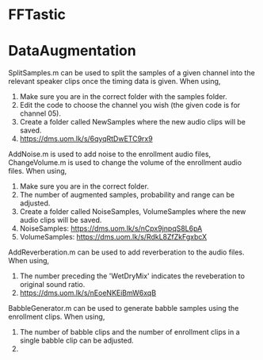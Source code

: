 # FFTastic

# DataAugmentation

SplitSamples.m can be used to split the samples of a given channel into the relevant speaker clips once the timing data is given. When using,
  1. Make sure you are in the correct folder with the samples folder.
  2. Edit the code to choose the channel you wish (the given code is for channel 05).
  3. Create a folder called NewSamples where the new audio clips will be saved.
  4. https://dms.uom.lk/s/6qyqRtDwETC9rx9 

AddNoise.m is used to add noise to the enrollment audio files, ChangeVolume.m is used to change the volume of the enrollment audio files. When using,
  1. Make sure you are in the correct folder.
  2. The number of augmented samples, probability and range can be adjusted.
  3. Create a folder called NoiseSamples, VolumeSamples where the new audio clips will be saved.
  4. NoiseSamples: https://dms.uom.lk/s/nCpx9jnpqS8L6pA 
  5. VolumeSamples: https://dms.uom.lk/s/RdkL8ZfZkFgxbcX 

AddReverberation.m can be used to add reverberation to the audio files. When using,
  1. The number preceding the 'WetDryMix' indicates the reveberation to original sound ratio.
  2. https://dms.uom.lk/s/nEoeNKEiBmW6xqB 

BabbleGenerator.m can be used to generate babble samples using the enrollment clips. When using,
  1. The number of babble clips and the number of enrollment clips in a single babble clip can be adjusted.
  2. 
